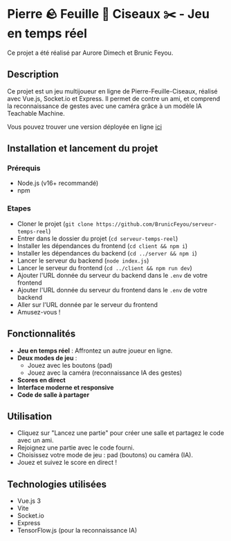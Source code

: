 # Pierre 🪨 Feuille 🧻 Ciseaux ✂️ - Jeu en temps réel

Ce projet a été réalisé par Aurore Dimech et Brunic Feyou.

## Description

Ce projet est un jeu multijoueur en ligne de Pierre-Feuille-Ciseaux, réalisé avec Vue.js, Socket.io et Express. Il permet de contre un ami, et comprend la reconnaissance de gestes avec une caméra grâce à un modèle IA Teachable Machine.

Vous pouvez trouver une version déployée en ligne [ici](https://serveur-temps-reel.onrender.com/)

## Installation et lancement du projet

### Prérequis

- Node.js (v16+ recommandé)
- npm

### Etapes

- Cloner le projet (`git clone https://github.com/BrunicFeyou/serveur-temps-reel`)
- Entrer dans le dossier du projet (`cd serveur-temps-reel`)
- Installer les dépendances du frontend (`cd client && npm i`)
- Installer les dépendances du backend (`cd ../server && npm i`)
- Lancer le serveur du backend (`node index.js`)
- Lancer le serveur du frontend (`cd ../client && npm run dev`)
- Ajouter l'URL donnée du serveur du backend dans le `.env` de votre frontend
- Ajouter l'URL donnée du serveur du frontend dans le `.env` de votre backend
- Aller sur l'URL donnée par le serveur du frontend
- Amusez-vous !

## Fonctionnalités
- **Jeu en temps réel** : Affrontez un autre joueur en ligne.
- **Deux modes de jeu** :
  - Jouez avec les boutons (pad)
  - Jouez avec la caméra (reconnaissance IA des gestes)
- **Scores en direct**
- **Interface moderne et responsive**
- **Code de salle à partager**


## Utilisation
- Cliquez sur "Lancez une partie" pour créer une salle et partagez le code avec un ami.
- Rejoignez une partie avec le code fourni.
- Choisissez votre mode de jeu : pad (boutons) ou caméra (IA).
- Jouez et suivez le score en direct !

## Technologies utilisées
- Vue.js 3
- Vite
- Socket.io
- Express
- TensorFlow.js (pour la reconnaissance IA)
